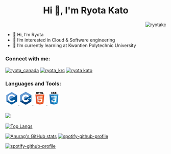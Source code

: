 <h1 align="center">Hi 👋, I'm Ryota Kato</h1>
<p align="right"> <img src="https://komarev.com/ghpvc/?username=ryotakc&label=Profile%20views&color=0e75b6&style=flat" alt="ryotakc" /> </p>


<!--
**ryotakc/ryotakc** is a ✨ _special_ ✨ repository because its `README.md` (this file) appears on your GitHub profile.-->


- 👋 Hi, I’m Ryota
- 👀 I’m interested in Cloud & Software engineering
- 🌱 I’m currently learning at Kwantlen Polytechnic University

<h3 align="left">Connect with me:</h3>
<a href="https://twitter.com/ryota_canada" target="blank"><img align="center" src="https://raw.githubusercontent.com/rahuldkjain/github-profile-readme-generator/master/src/images/icons/Social/twitter.svg" alt="ryota_canada" height="30" width="40" /></a>
<a href="https://instagram.com/ryota_krc" target="blank"><img align="center" src="https://raw.githubusercontent.com/rahuldkjain/github-profile-readme-generator/master/src/images/icons/Social/instagram.svg" alt="ryota_krc" height="30" width="40" /></a>
<a href="https://fb.com/" target="blank"><img align="center" src="https://raw.githubusercontent.com/rahuldkjain/github-profile-readme-generator/master/src/images/icons/Social/facebook.svg" alt="ryota kato" height="30" width="40" /></a>
<h3 align="left"></h3>

<h3 align="left">Languages and Tools:</h3>
<p align="left"> <a href="https://www.cprogramming.com/" target="_blank" rel="noreferrer"> <img src="https://raw.githubusercontent.com/devicons/devicon/master/icons/c/c-original.svg" alt="c" width="40" height="40"/> </a> <a href="https://www.w3schools.com/cpp/" target="_blank" rel="noreferrer"> <img src="https://raw.githubusercontent.com/devicons/devicon/master/icons/cplusplus/cplusplus-original.svg" alt="cplusplus" width="40" height="40"/> </a> <a href="https://www.w3.org/html/" target="_blank" rel="noreferrer"> <img src="https://raw.githubusercontent.com/devicons/devicon/master/icons/html5/html5-original-wordmark.svg" alt="html5" width="40" height="40"/> </a> <a href="https://www.w3schools.com/css/" target="_blank" rel="noreferrer"> <img src="https://raw.githubusercontent.com/devicons/devicon/master/icons/css3/css3-original-wordmark.svg" alt="css3" width="40" height="40"/> </a> </p>
<h3 align="left"></h3>

<!---
RyotaKC/RyotaKC is a ✨ special ✨ repository because its `README.md` (this file) appears on your GitHub profile.
You can click the Preview link to take a look at your changes.
--->

![](https://github-profile-summary-cards.vercel.app/api/cards/profile-details?username=ryotakc&theme=github_dark)

[![Top Langs](https://github-readme-stats.vercel.app/api/top-langs/?username=ryotakc&layout=compact&theme=algolia)](https://github.com/anuraghazra/github-readme-stats)

[![Anurag's GitHub stats](https://github-readme-stats.vercel.app/api?username=ryotakc&theme=algolia&show_icons=true)](https://github.com/anuraghazra/github-readme-stats)  [![spotify-github-profile](https://spotify-github-profile.vercel.app/api/view?uid=31qgnjwjnpxi27yvkwzzgca5ecxi&cover_image=true&theme=novatorem&show_offline=false&background_color=121212&bar_color=53b14f&bar_color_cover=false)](https://github.com/kittinan/spotify-github-profile)

[![spotify-github-profile](https://spotify-github-profile.vercel.app/api/view?uid=31qgnjwjnpxi27yvkwzzgca5ecxi&cover_image=true&theme=default&show_offline=false&background_color=121212)](https://github.com/kittinan/spotify-github-profile)
